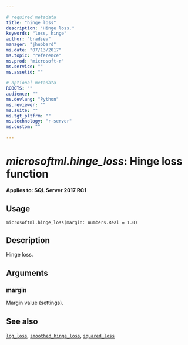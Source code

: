 ```yaml
--- 
 
# required metadata 
title: "hinge_loss" 
description: "Hinge loss." 
keywords: "loss, hinge" 
author: "bradsev" 
manager: "jhubbard" 
ms.date: "07/13/2017" 
ms.topic: "reference" 
ms.prod: "microsoft-r" 
ms.service: "" 
ms.assetid: "" 
 
# optional metadata 
ROBOTS: "" 
audience: "" 
ms.devlang: "Python" 
ms.reviewer: "" 
ms.suite: "" 
ms.tgt_pltfrm: "" 
ms.technology: "r-server" 
ms.custom: "" 
 
---
```


# *microsoftml.hinge_loss*: Hinge loss function


**Applies to: SQL Server 2017 RC1**


## Usage



```
microsoftml.hinge_loss(margin: numbers.Real = 1.0)
```




## Description

Hinge loss.


## Arguments


### margin

Margin value (settings).


## See also

[`log_loss`](log-loss.md),
[`smoothed_hinge_loss`](smoothed-hinge-loss.md),
[`squared_loss`](squared-loss.md)
